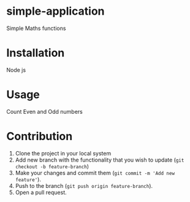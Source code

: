 # simple-application
Simple Maths functions




# Installation
Node js 


# Usage
Count Even and Odd numbers


# Contribution
1. Clone the project in your local system
2. Add new branch with the functionality that you wish to update  (`git checkout -b feature-branch`)
3. Make your changes and commit them (`git commit -m 'Add new feature'`).
4. Push to the branch (`git push origin feature-branch`).
5. Open a pull request.






